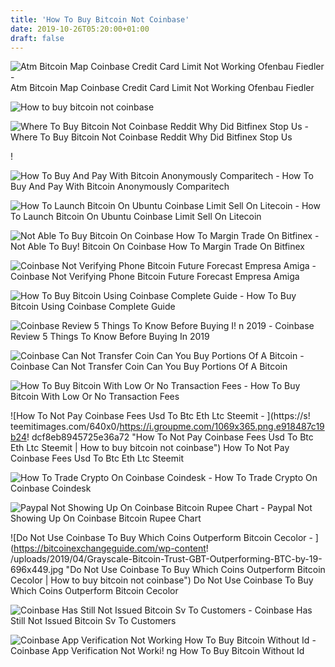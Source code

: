 ```yaml
---
title: 'How To Buy Bitcoin Not Coinbase'
date: 2019-10-26T05:20:00+01:00
draft: false
---
```


![Atm Bitcoin Map Coinbase Credit Card Limit Not Working Ofenbau Fiedler - ](https://coinsutra.com/wp-content/uploads/2018/02/FIndBitcoinATM-Australia.png "Atm Bitcoin Map Coinbase Credit Card Limit Not Working Ofenbau Fiedler | How to buy bitcoin not coinbase") Atm Bitcoin Map Coinbase Credit Card Limit Not Working Ofenbau Fiedler

![How to buy bitcoin not coinbase](https://www.buybitcoinworldwide.com/img/kb/cbbuy.png "How to buy bitcoin not coinbase") 

![Where To Buy Bitcoin Not Coinbase Reddit Why Did Bitfinex Stop Us - ](https://cansumer.ca/wp-content/uploads/2018/03/Create-you-Account.png "Where To Buy Bitcoin Not Coinbase Reddit Why Did Bitfinex Stop Us | How to buy bitcoin not coinbase") Where To Buy Bitcoin Not Coinbase Reddit Why Did Bitfinex Stop Us

!

![How To Buy And Pay With Bitcoin Anonymously Comparitech - ](https://cdn.comparitech.com/wp-content/uploads/2018/04/coinbase.jpg "How To Buy And Pay With Bitcoin Anonymously Comparitech | How to buy bitcoin not coinbase") How To Buy And Pay With Bitcoin Anonymously Comparitech

![How To Launch Bitcoin On Ubuntu Coinbase Limit Sell On Litecoin - ](https://thebestvpn.uk/wp-content/uploads/2017/11/coinbase-account-signup.png "How To Launch Bitcoin On Ubuntu Coinbase Limit Sell On Litecoin | How to buy bitcoin not coinbase") How To Launch Bitcoin On Ubuntu Coinbase Limit Sell On Litecoin

![Not Able To Buy Bitcoin On Coinbase How To Margin Trade On Bitfinex - ](https://i.ytimg.com/vi/N05sqdF3QsQ/maxresdefault.jpg "Not Able To Buy Bitcoin On Coinbase How To Margin Trade On B!   itfinex | How to buy bitcoin not coinbase") Not Able To Buy! Bitcoin On Coinbase How To Margin Trade On Bitfinex

![Coinbase Not Verifying Phone Bitcoin Future Forecast Empresa Amiga - ](https://kristapsmors.files.wordpress.com/2017/12/screenshot-2017-12-10-22-15-40.png?w\\u003d660\\u0026h\\u003d490 "Coinbase Not Verifying Phone Bitcoin Future Forecast Empresa Amiga | How to buy bitcoin not coinbase") Coinbase Not Verifying Phone Bitcoin Future Forecast Empresa Amiga

![How To Buy Bitcoin Using Coinbase Complete Guide - ](https://coinsutra.com/wp-content/uploads/2016/11/Coinbase-features.png "How To Buy Bitcoin Using Coinbase Complete Guide | How to buy bitcoin not coinbase") How To Buy Bitcoin Using Coinbase Complete Guide

![Coinbase Review 5 Things To Know Before Buying I!   n 2019 - ](https://www.buybitcoinworldwide.com/img/kb/cbbuy.png "Coinbase Review 5 Things To Know Before Buying In 2019 | How to buy bitcoin not coinbase") Coinbase Review 5 Things To Know Before Buying In 2019

![Coinbase Can Not Transfer Coin Can You Buy Portions Of A Bitcoin - ](https://cdn.investinblockchain.com/wp-content/uploads/2018/08/howto_transfer_coinbase_binance4-join-coinbase.jpg "Coinbase Can Not Transfer Coin Can You Buy Portions Of A Bitcoin | How to buy bitcoin not coinbase") Coinbase Can Not Transfer Coin Can You Buy Portions Of A Bitcoin

![How To Buy Bitcoin With Low Or No Transaction Fees - ](https://emilyscoins.com/wp-content/uploads/2017/12/Fund-Gdax-e1513489127529.png "How To Buy Bitcoin With Low Or No Transaction Fees | How to buy bitcoin not coinbase") How To Buy Bitcoin With Low Or No Transaction Fees

![How To Not Pay Coinbase Fees Usd To Btc Eth Ltc Steemit - ](https://s!   teemitimages.com/640x0/https://i.groupme.com/1069x365.png.e918487c19b24!   dcf8eb8945725e36a72 "How To Not Pay Coinbase Fees Usd To Btc Eth Ltc Steemit | How to buy bitcoin not coinbase") How To Not Pay Coinbase Fees Usd To Btc Eth Ltc Steemit

![How To Trade Crypto On Coinbase Coindesk - ](https://static.coindesk.com/wp-content/uploads/2019/02/1.png "How To Trade Crypto On Coinbase Coindesk | How to buy bitcoin not coinbase") How To Trade Crypto On Coinbase Coindesk

![Paypal Not Showing Up On Coinbase Bitcoin Rupee Chart - ](https://cdn-images-1.medium.com/max/1600/0*GNjtHyRzfXgXtRCR "Paypal Not Showing Up On Coinbase Bitcoin Rupee Chart | How to buy bitcoin not coinbase") Paypal Not Showing Up On Coinbase Bitcoin Rupee Chart

![Do Not Use Coinbase To Buy Which Coins Outperform Bitcoin Cecolor - ](https://bitcoinexchangeguide.com/wp-content!   /uploads/2019/04/Grayscale-Bitcoin-Trust-GBT-Outperforming-BTC-by-19-696x449.jpg "Do Not Use Coinbase To Buy Which Coins Outperform Bitcoin Cecolor | How to buy bitcoin not coinbase") Do Not Use Coinbase To Buy Which Coins Outperform Bitcoin Cecolor

![Coinbase Has Still Not Issued Bitcoin Sv To Customers - ](https://cdn.ccn.com/wp-content/uploads/2019/01/0104coinbase.jpg "Coinbase Has Still Not Issued Bitcoin Sv To Customers | How to buy bitcoin not coinbase") Coinbase Has Still Not Issued Bitcoin Sv To Customers

![Coinbase App Verification Not Working How To Buy Bitcoin Without Id - ](http://roadside-magazine.de/img/c720aa96c942fa08aa7487a01d41663a.png "Coinbase App Verification Not Working How To Buy Bitcoin Without Id | H!   ow to buy bitcoin not coinbase") Coinbase App Verification Not Worki! ng How To Buy Bitcoin Without Id